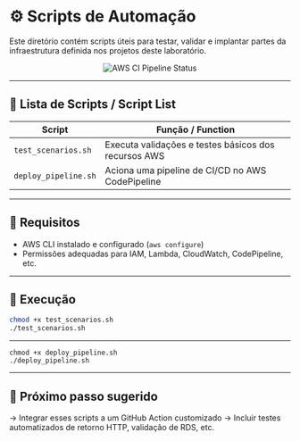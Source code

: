 # ⚙️ Scripts de Automação

Este diretório contém scripts úteis para testar, validar e implantar partes da infraestrutura definida nos projetos deste laboratório.

<p align="center">
  <img src="https://github.com/Emersoft76/aws-solutions-architect-lab/actions/workflows/test_and_deploy.yml/badge.svg" alt="AWS CI Pipeline Status">
</p>

---

## 📄 Lista de Scripts / Script List

| Script                     | Função / Function                                             |
|----------------------------|---------------------------------------------------------------|
| `test_scenarios.sh`        | Executa validações e testes básicos dos recursos AWS          |
| `deploy_pipeline.sh`       | Aciona uma pipeline de CI/CD no AWS CodePipeline              |

---

## 🔧 Requisitos

- AWS CLI instalado e configurado (`aws configure`)
- Permissões adequadas para IAM, Lambda, CloudWatch, CodePipeline, etc.

---

## 🚀 Execução

```bash
chmod +x test_scenarios.sh
./test_scenarios.sh
```
---
```
chmod +x deploy_pipeline.sh
./deploy_pipeline.sh
```
---

## 📘 Próximo passo sugerido

→ Integrar esses scripts a um GitHub Action customizado
→ Incluir testes automatizados de retorno HTTP, validação de RDS, etc.
